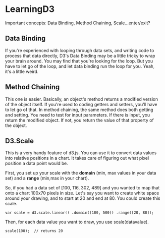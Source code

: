 LearningD3
==========


Important concepts: Data Binding, Method Chaining, Scale...enter/exit?


Data Binding
------------

If you're experienced with looping through data sets, and writing code to process that data directly, D3's Data Binding may be a little tricky to wrap your brain around. You may find that you're looking for the loop. But you have to let go of the loop, and let data binding run the loop for you. Yeah, it's a little weird.



Method Chaining
---------------

This one is easier. Basically, an object's method returns a modified version of the object itself.  If you're used to coding getters and setters, you'll have to let go of that. In method chaining, the same method does both getting and setting. You need to test for input parameters. If there is input, you return the modified object. If not, you return the value of that property of the object. 


D3.Scale
---------
This is a very handy feature of d3.js. You can use it to convert data values into relative positions in a chart. It takes care of figuring out what pixel position a data point would be.

First, you set up your scale with the **domain** (min, max values in your data set) and a **range** (min,max in your chart). 

So, if you had a data set of [100, 116, 302, 489] and you wanted to map that onto a chart 100x70 pixels in size. Let's say you want to create white space around your drawing, and to start at 20 and end at 80.  You could create this scale.

`var scale = d3.scale.linear()
                    .domain([100, 500])
                    .range([20, 80]);`
                    
  
  
Then, for each data value you want to draw, you use scale(datavalue).

                    
`scale(100);  // returns 20`






